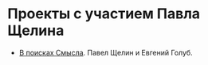 # Проекты с участием Павла Щелина

- [В поисках Смысла](InSearchOfMeaning/README.md). Павел Щелин и Евгений Голуб.
